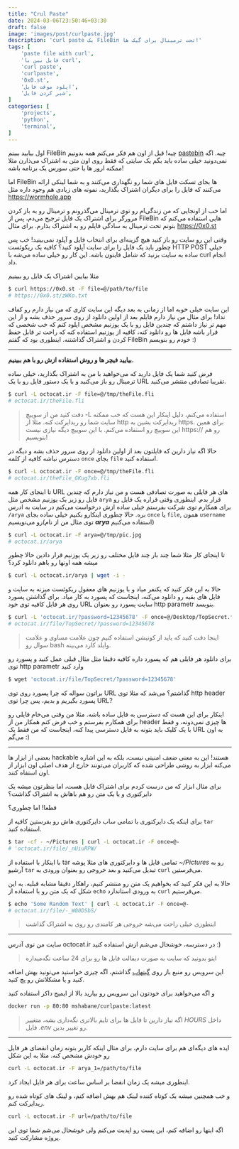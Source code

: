 ```yaml
---
title: "Crul Paste"
date: 2024-03-06T23:50:46+03:30
draft: false
image: 'images/post/curlpaste.jpg'
description: 'curl paste یک FileBin تحت ترمینال برای گیک ها!'
tags: [
    'paste file with curl',
    'فایل بین با curl',
    'curl paste',
    'curlpaste',
    '0x0.st',
    'اپلود موقت فایل',
    'شیر کردن فایل',
]
categories: [
    'projects',
    'python',
    'terminal',
]
---
```


اول بیایید ببینم
FileBin
چیه!
قبل از اون هم فکر می‌کنم همه بدونیم
[pastebin](https://virgool.io/@m_shabane/pastebin-%DA%86%DB%8C%D8%B3%D8%AA-%D9%88-%DA%86%D8%B1%D8%A7-%D9%87%DA%A9%D8%B1-%D9%87%D8%A7-%D8%B9%D8%A7%D8%B4%D9%82-%D8%A2%D9%86-%D9%87%D8%A7%D8%B3%D8%AA%D9%86%D8%AF-swafqm95gttp)
چیه. اگه نمی‌دونید خیلی ساده باید بگم یک سایتی که فقط روی اون متن به اشتراک می‌ذارن
مثلا ممکنه ارور ها یا حتی سورس یک برنامه باشه!

اما
FileBin
ها بجای تسکت فایل های شما رو نگهداری می‌کنند و به شما لینکی ارائه می‌کنند که فایل را برای دیگران
اشتراک بگذارید،
نمونه های زیادی هم وجود داره مثل
https://wormhole.app

اما خب از اونجایی که من زندگی‌ام رو توی ترمینال می‌گذرونم و ترمینال رو به باز کردن مرورگر برای اشتراک یک فایل ترجیح می‌دم، پس از
FileBin
هایی استفاده می‌کنم که بتونم تحت ترمینال به سادگی فایلم رو به اشتراک بذارم. برای مثال
https://0x0.st

وقتی این رو سایت رو باز کنید هیچ گزینه‌ای برای انتخاب فایل و آپلود نمی‌بینید! خب پس چطور باید یک فایل را برای سایت آپلود کنید؟
کافیه یک ریکوئست
HTTP POST
خیلی ساده به سایت بزنید که شامل فایتون باشه. این کار رو خیلی ساده می‌شه با
curl
انجام داد.

مثلا بیایین اشتراک یک فایل رو ببینیم
```bash
$ curl https://0x0.st -F file=@/path/to/file
# https://0x0.st/zWKo.txt
```

این سایت خیلی خوبه
اما از زمانی به بعد دیگه این سایت کاری که من نیاز دارم رو کفاف نداد!
برای مثال من نیاز دارم فایلم بعد از اولین دانلود از روی سرور حذف بشه و از این مهم تر
نیاز داشتم که چندین فایل رو با یک یوزنیم مشخص اپلود کنم که خب شخصی که قرار باشه فایل ها رو دانلود کنه،
کافیه از یوزنیم استفاده کنه که راحت تر قابل حفظ کردن و اشتراک گذاشتنه. اینطوری بود که گفتم
FileBin
خودم رو بنویسم :)

---

**بیایید فیچر ها و روش استفاده ازش رو با هم ببینیم.**

فرض کنید شما یک فایل دارید که می‌خواهید با من به اشتراک بگذارید،
خیلی ساده ترمینال رو باز می‌کنید و با یک دستور فایل رو با یک
URL
تقریبا تصادفی منتشر می‌کنید.

```bash
$ curl -L octocat.ir -F file=@/tmp/theFile.fli
# octocat.ir/theFile.fli
```

> دقت کنید من از سوییچ
> -L
> استفاده می‌کنم، دلیل اینکار این هست که خب ممکنه سایت شما رو ریدایرکت کنه.
> مثلا از
> http
> ریدایرکت بشین به
> https.
> برای همین این سوییچ رو استفاده می‌کنم. با این سوییچ دیگه نیازی نیست 
> https://
> رو هم بنویسیم!


حالا اگه نیاز دارین که فایلتون بعد از اولین دانلود از روی سرور حذف بشه و دیگه در دسترس نباشه
کافیه از کلمه
`once`
بجای
`file`
استفاده کنید.

```bash
$ curl -L octocat.ir -F once=@/tmp/theFile.fli
# octocat.ir/theFile_GKug7xb.fli
```

تا اینجای کار همه
URL
های هر فایلی به صورت تصادفی هست و من نیاز دارم که
چندین فایل رو زیر یک یوزنیم مشخص مثل
`arya`
قرار بدم. اینطوری وقتی قراره یک فایل رو برای همکارم توی شرکت بفرستم
خیلی ساده ازش درخواست می‌کنم در سایت به ادرس
`/arya`
بره. حالا چطوری اینکارو بکنیم خیلی ساده بجای
`once`
یا
`file`,
همون
`username`
رو می‌نویسیم(توی مثال من از نام **_arya_** استفاده می‌کنیم)

```bash
$ curl -L octocat.ir -F arya=@/tmp/pic.jpg
# octocat.ir/arya
```

تا اینجای کار مثلا شما چند بار چند فایل مختلف رو زیر یک یوزنیم قرار دادین
حالا چطور میشه همه اونها رو باهم دانلود کرد؟

```bash
$ curl -L octocat.ir/arya | wget -i -
```

حالا به این فکر کنید که یکنفر میاد و با یوزنیم های معقول ریکوئست میزنه به سایت و
فایل های بقیه رو دانلود می‌کنه، اینجاست که پسورد به کار میاد.
برای گذاشتن پسورد روی هر فایل کافیه توی خود 
URL
سایت پسورد رو بعنوان
http parametr
بنویسد.

```bash
$ curl -L 'octocat.ir/?password=12345678' -F once=@/Desktop/TopSecret.fli
# octocat.ir/file/TopSecret/?password=12345678
```

> اینجا دقت کنید که باید از کوتیشن استفاده کنیم چون علامت مساوی و علامت سوال رو bash وایلد کارد می‌بینه.

برای دانلود هر فایلی هم که پسورد داره کافیه دقیقا مثل مثال قبلی عمل کنید و پسورد رو توی
http parametr
وارد کنید

```bash
$ wget 'octocat.ir/file/TopSecret/?password=12345678'
```

براتون سواله که چرا پسورد روی توی
URL
گذاشتم؟
می‌شد که مثلا توی
http header
پسورد بگیریم و بدیم، پس چرا توی
URL?

اینکار برای این هست که دسترسی به فایل ساده باشه. مثلا من وقتی می‌خام فایلی رو برای همکارم بفرستم
و خب فرض کنم همکار من از
header
ها چیزی نمی‌دونه، و فقط با یک کلیک باید بتونه به فایل دسترسی پیدا کنه، اینجاست که من فقط یک
URL
به اون می‌گم :)

---

بعضی از ابزار ها
hackable
هستند! این به معنی ضعف امنیتی نیست، بلکه به این اشاره می‌کنه ابزار به روشی طراحی
شده که کاربران می‌تونند خارج از هدف اصلی اون ابزار از اون استفاه کنند.

برای مثال ابزار که من درست کردم برای اشتراک فایل هست، اما بنظرتون میشه یک دایرکتوری و یا یک متن رو هم باهاش به اشتراک گذاشت؟

قطعا! اما چطوری؟

برای اینکه یک دایرکتوری با تمامی ساب دایرکتوری هاش رو بفرستین
کافیه از
`tar`
استفاده کنید.

```bash
$ tar -cf - ~/Pictures | curl -L octocat.ir -F once=@-
# 'octocat.ir/file/_nUiuRPW/
```

با اینکار با استفاده از
tar
تمامی فایل ها و دایرکتوری های مثلا پوشه
*~/Pictures*
رو به آرشیو
`tar`
تبدیل می‌کنید و بعد خروجی رو بعنوان ورودی به
`curl`
می‌فرستین.

حالا به این فکر کنید که بخواهیم یک متن رو منتشر کنیم، راهکار دقیقا مشابه قبلیه.
به این شکل که یک متن رو با استفاده از
`echo`
به ورودی استاندارد
`curl`
می‌فرستیم.

```bash
$ echo 'Some Random Text' | curl -L octocat.ir -F once=@-
# octocat.ir/file/-_W00DSbS/
```

> اینطوری خیلی راحت می‌شه خروجی هر کامندی رو روی به اشتراک گذاشت

---

سایت من توی آدرس
octocat.ir
در دسترسه، خوشحال می‌شم ازش استفاده کنید :)

> اینو بدونید که سایت به صورت دیفالت فایل ها رو برای 24 ساعت نگه‌میداره

این سرویس رو منبع باز روی
[گیتهاب](https://github.com/shabane/CurlPaste/)
گذاشتم، اگه چیزی خواستید می‌تونید بهش اضافه کنید و یا مشکلاتش رو پچ کنید.

و اگه می‌خواهید برای خودتون این سرویس رو بیارید بالا از ایمیج داکر استفاده کنید

```bash
docker run -p 80:80 mshabane/curlpaste:latest
```

> اگه نیاز دارین تا فایل ها برای تایم بالاتری نگه‌داری بشه، متغییر
> *HOURS*
> داخل فایل
> *.env*
> رو تغییر بدین.


---


ایده های دیگه‌ای هم برای سایت دارم، برای مثال اینکه کاربر بتونه زمان انقضای
هر فایل رو خودش مشخص کنه.
مثلا به این شکل

```bash
curl -L octocat.ir -F arya_1=/path/to/file
```

اینطوری میشه یک زمان انقضا بر اساس ساعت برای هر فایل ایجاد کرد.


و خب همچنین میشه یک کوتاه کننده لینک هم بهش اضافه کنم، و لینک های کوتاه شده رو
ریدایرکت کنم.

```bash
curl -L octocat.ir -F url=/path/to/file
```

اگه اینها رو اضافه کنم، این پست رو اپدیت می‌کنم ولی خوشحال می‌شم شما
توی این پروژه مشارکت کنید.
